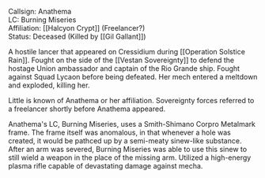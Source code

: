 
Callsign: Anathema<br>LC: Burning Miseries<br>Affiliation: [[Halcyon Crypt]] (Freelancer?)<br>Status: Deceased (Killed by [[Gil Gallant]])

A hostile lancer that appeared on Cressidium during [[Operation Solstice Rain]]. Fought on the side of the [[Vestan Sovereignty]] to defend the hostage Union ambassador and captain of the Rio Grande ship. Fought against Squad Lycaon before being defeated. Her mech entered a meltdown and exploded, killing her.

Little is known of Anathema or her affiliation. Sovereignty forces referred to a freelancer shortly before Anathema appeared. 

Anathema's LC, Burning Miseries, uses a Smith-Shimano Corpro Metalmark frame. The frame itself was anomalous, in that whenever a hole was created, it would be pathced up by a semi-meaty sinew-like substance. After an arm was severed, Burning Miseries was able to use this sinew to still wield a weapon in the place of the missing arm. Utilized a high-energy plasma rifle capable of devastating damage against mecha. 